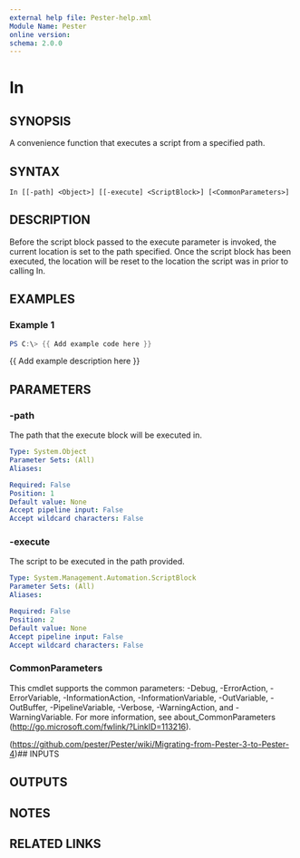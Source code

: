 ```yaml
---
external help file: Pester-help.xml
Module Name: Pester
online version:
schema: 2.0.0
---
```


# In

## SYNOPSIS
A convenience function that executes a script from a specified path.

## SYNTAX

```
In [[-path] <Object>] [[-execute] <ScriptBlock>] [<CommonParameters>]
```

## DESCRIPTION
Before the script block passed to the execute parameter is invoked,
the current location is set to the path specified.
Once the script
block has been executed, the location will be reset to the location
the script was in prior to calling In.

## EXAMPLES

### Example 1
```powershell
PS C:\> {{ Add example code here }}
```

{{ Add example description here }}

## PARAMETERS

### -path
The path that the execute block will be executed in.

```yaml
Type: System.Object
Parameter Sets: (All)
Aliases:

Required: False
Position: 1
Default value: None
Accept pipeline input: False
Accept wildcard characters: False
```

### -execute
The script to be executed in the path provided.

```yaml
Type: System.Management.Automation.ScriptBlock
Parameter Sets: (All)
Aliases:

Required: False
Position: 2
Default value: None
Accept pipeline input: False
Accept wildcard characters: False
```

### CommonParameters
This cmdlet supports the common parameters: -Debug, -ErrorAction, -ErrorVariable, -InformationAction, -InformationVariable, -OutVariable, -OutBuffer, -PipelineVariable, -Verbose, -WarningAction, and -WarningVariable.
For more information, see about_CommonParameters (http://go.microsoft.com/fwlink/?LinkID=113216).

(https://github.com/pester/Pester/wiki/Migrating-from-Pester-3-to-Pester-4)## INPUTS

## OUTPUTS

## NOTES

## RELATED LINKS
